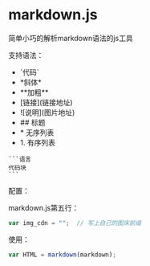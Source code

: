 # markdown.js

简单小巧的解析markdown语法的js工具

支持语法：

* \`代码\`
* \*斜体\*
* \*\*加粗\*\*
* \[链接\]\(链接地址\)
* \!\[说明\]\(图片地址\)
* \#\# 标题
* \* 无序列表
* 1\. 有序列表

```
​```语言
代码块
​```
```

配置：

markdown.js第五行：
```js
var img_cdn = "";  // 写上自己的图床前缀
```

使用：

```js
var HTML = markdown(markdown);
```

